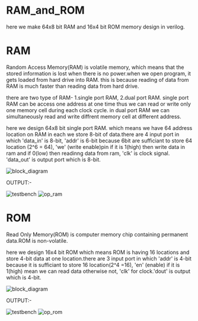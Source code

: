 # RAM_and_ROM
here we make 64x8 bit RAM and 16x4 bit ROM memory design in verilog.
# RAM
Random Access Memory(RAM) is volatile memory, which means that the stored information is lost when there is no power.when we open program, it gets loaded from hard drive into RAM. this is because reading of data from RAM is much faster than reading data from hard drive.

there are two type of RAM- 1.single port RAM, 2.dual port RAM. single port RAM can be access one address at one time thus we can read or write only one memory cell during each clock cycle. in dual port RAM we can simultaneously read and write diffrent memory cell at different address.

here we design 64x8 bit single port RAM. which means we have 64 address location on RAM in each we store 8-bit of data.there are 4 input port in which 'data_in' is 8-bit, 'addr' is 6-bit because 6bit are sufficiant to store 64 location (2^6 = 64), 'we' (write enable)pin if it is 1(high) then write data in ram and if 0(low) then readinng data from ram, 'clk' is clock signal. 'data_out' is output port  which is 8-bit.

![block_diagram](https://github.com/purveshthummar/RAM_and_ROM/assets/140932979/5568193f-3b60-4ae7-a0e8-4c6a0528374b)

OUTPUT:-

![testbench](https://github.com/purveshthummar/RAM_and_ROM/assets/140932979/36f4473d-78bf-45f4-875e-f42cffa298f2)
![op_ram](https://github.com/purveshthummar/RAM_and_ROM/assets/140932979/dd08a765-ece0-4a21-a7c2-275142fc1e71)
# ROM
Read Only Memory(ROM) is computer memory chip containing permanent data.ROM is non-volatile.

here we design 16x4 bit ROM which means ROM is having 16 locations and store 4-bit data at one location.there are 3 input port in which 'addr' is 4-bit because it is sufficiant to store 16 location(2^4 =16), 'en' (enable) if it is 1(high) mean we can read data otherwise not, 'clk' for clock.'dout' is output which is 4-bit.

![block_diagram](https://github.com/purveshthummar/RAM_and_ROM/assets/140932979/c9b4b783-8857-47c5-b45c-68e88a017e4e)

OUTPUT:-

![testbench](https://github.com/purveshthummar/RAM_and_ROM/assets/140932979/807f9257-cbad-4457-9d22-3028f1e3dc97)
![op_rom](https://github.com/purveshthummar/RAM_and_ROM/assets/140932979/61342283-b801-4ad6-a465-3c91002cb700)

